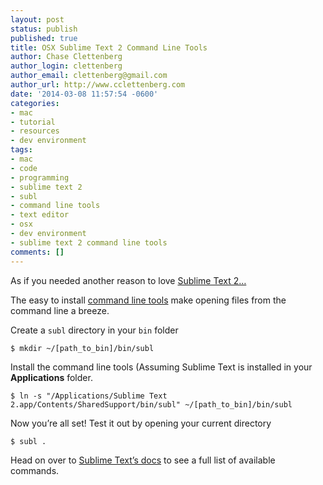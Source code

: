 ```yaml
---
layout: post
status: publish
published: true
title: OSX Sublime Text 2 Command Line Tools
author: Chase Clettenberg
author_login: clettenberg
author_email: clettenberg@gmail.com
author_url: http://www.cclettenberg.com
date: '2014-03-08 11:57:54 -0600'
categories:
- mac
- tutorial
- resources
- dev environment
tags:
- mac
- code
- programming
- sublime text 2
- subl
- command line tools
- text editor
- osx
- dev environment
- sublime text 2 command line tools
comments: []
---
```

As if you needed another reason to love [Sublime Text 2…](http://www.sublimetext.com/2) 

The easy to install [command line tools](https://www.sublimetext.com/docs/2/osx_command_line.html) make opening files from the command line a breeze.

Create a `subl` directory in your `bin` folder
	
	$ mkdir ~/[path_to_bin]/bin/subl

Install the command line tools (Assuming Sublime Text is installed in your **Applications** folder.
	
	$ ln -s "/Applications/Sublime Text 2.app/Contents/SharedSupport/bin/subl" ~/[path_to_bin]/bin/subl
	
Now you’re all set!  Test it out by opening your current directory
	
	$ subl .
	
Head on over to [Sublime Text’s docs](https://www.sublimetext.com/docs/2/osx_command_line.html) to see a full list of available commands.
